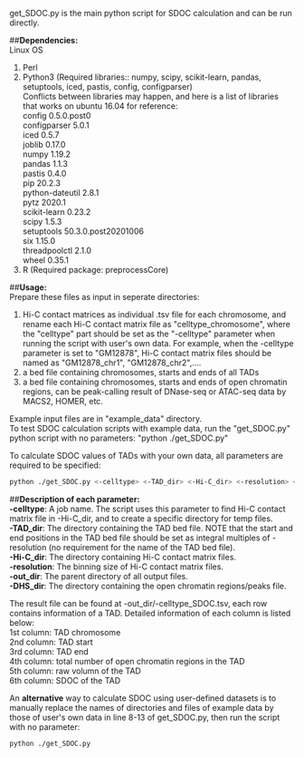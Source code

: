 get_SDOC.py is the main python script for SDOC calculation and can be run directly. 

##**Dependencies:**  
Linux OS
1. Perl
2. Python3 (Required libraries:: numpy, scipy, scikit-learn, pandas, setuptools, iced, pastis, config, configparser)  
Conflicts between libraries may happen, and here is a list of libraries that works on ubuntu 16.04 for reference:  
config          0.5.0.post0  
configparser    5.0.1  
iced            0.5.7  
joblib          0.17.0  
numpy           1.19.2  
pandas          1.1.3  
pastis          0.4.0  
pip             20.2.3  
python-dateutil 2.8.1  
pytz            2020.1  
scikit-learn    0.23.2  
scipy           1.5.3  
setuptools      50.3.0.post20201006  
six             1.15.0  
threadpoolctl   2.1.0  
wheel           0.35.1  
3. R (Required package: preprocessCore)  

##**Usage:**  
Prepare these files as input in seperate directories:  
1. Hi-C contact matrices as individual .tsv file for each chromosome, and rename each Hi-C contact matrix file as "celltype_chromosome", where the "celltype" part should be set as the "-celltype" parameter when running the script with user's own data. For example, when the -celltype parameter is set to "GM12878", Hi-C contact matrix files should be named as "GM12878_chr1", "GM12878_chr2",....  
2. a bed file containing chromosomes, starts and ends of all TADs  
3. a bed file containing chromosomes, starts and ends of open chromatin regions, can be peak-calling result of DNase-seq or ATAC-seq data by MACS2, HOMER, etc.
  
Example input files are in "example_data" directory.  
To test SDOC calculation scripts with example data, run the "get_SDOC.py" python script with no parameters:
"python ./get_SDOC.py"

To calculate SDOC values of TADs with your own data, all parameters are required to be specified:
```bash
python ./get_SDOC.py <-celltype> <-TAD_dir> <-Hi-C_dir> <-resolution> <-out_dir> <-DHS_dir>
```

##**Description of each parameter:**  
**-celltype**: A job name. The script uses this parameter to find Hi-C contact matrix file in -Hi-C_dir, and to create a specific directory for temp files.   
**-TAD_dir**: The directory containing the TAD bed file. NOTE that the start and end positions in the TAD bed file should be set as integral multiples of -resolution (no requirement for the name of the TAD bed file).   
**-Hi-C_dir**: The directory containing Hi-C contact matrix files.  
**-resolution**: The binning size of Hi-C contact matrix files.  
**-out_dir**: The parent directory of all output files.  
**-DHS_dir**: The directory containing the open chromatin regions/peaks file.  
  
The result file can be found at -out_dir/-celltype_SDOC.tsv, each row contains information of a TAD. Detailed information of each column is listed below:  
1st column: TAD chromosome  
2nd column: TAD start  
3rd column: TAD end  
4th column: total number of open chromatin regions in the TAD  
5th column: raw volumn of the TAD  
6th column: SDOC of the TAD  

An **alternative** way to calculate SDOC using user-defined datasets is to manually replace the names of directories and files of example data by those of user's own data in line 8-13 of get_SDOC.py, then run the script with no parameter:  
```bash
python ./get_SDOC.py
```
